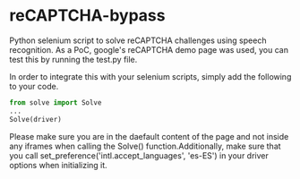 # reCAPTCHA-bypass
Python selenium script to solve reCAPTCHA challenges using speech recognition. As a PoC, google's reCAPTCHA demo page was used, you can test this by running the test.py file.

In order to integrate this with your selenium scripts, simply add the following to your code.

```python
from solve import Solve
...
Solve(driver)
```

Please make sure you are in the daefault content of the page and not inside any iframes when calling the Solve() function.Additionally, make sure that you call set_preference('intl.accept_languages', 'es-ES') in your driver options when initializing it.

